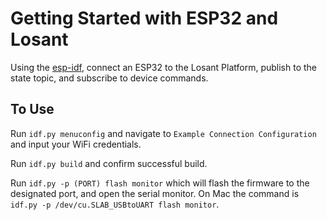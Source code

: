 # Getting Started with ESP32 and Losant

Using the [esp-idf](https://github.com/espressif/esp-idf), connect an ESP32 to the Losant Platform, publish to the state topic, and subscribe to device commands.

## To Use

Run `idf.py menuconfig` and navigate to `Example Connection Configuration` and input your WiFi credentials.

Run `idf.py build` and confirm successful build.

Run `idf.py -p (PORT) flash monitor` which will flash the firmware to the designated port, and open the serial monitor. On Mac the command is `idf.py -p /dev/cu.SLAB_USBtoUART flash monitor`.

